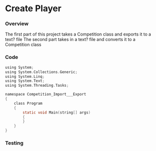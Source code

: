# Create Player

### Overview

The first part of this project takes a Competition class and exports it to a text? file
The second part takes in a text? file and converts it to a Competition class

### Code

``` c sharp
using System;
using System.Collections.Generic;
using System.Linq;
using System.Text;
using System.Threading.Tasks;

namespace Competition_Import___Export
{
    class Program
    {
        static void Main(string[] args)
        {
        }
    }
}

```

### Testing
